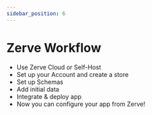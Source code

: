 ```yaml
---
sidebar_position: 6
---
```


# Zerve Workflow

- Use Zerve Cloud or Self-Host
- Set up your Account and create a store
- Set up Schemas
- Add initial data
- Integrate & deploy app
- Now you can configure your app from Zerve!
